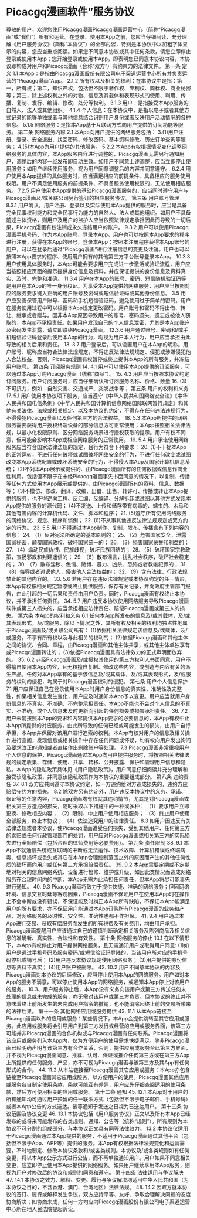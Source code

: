 # Picacgq漫画软件”服务协议


尊敬的用户，欢迎您使用Picacgq漫画Picacgq漫画运营中心（简称“Picacgq漫画”或“我们”）所有和运营。在登录、使用本App之前，您应当仔细阅读、充分理解《用户服务协议》（简称“本协议”）的全部内容，特别是本协议中以加粗字体显示的内容，您应当重点阅读。如果您不同意本协议或其中任何条款，请您立即停止登录或使用本App；您开始登录或使用本App，即表明您已同意本协议内容，本协议即构成对用户和Picacgq漫画（合称“双方”）有约束力的法律文件。
第一条 定义
1.1 本App：是指由Picacgq漫画股份有限公司电子渠道运营中心所有并负责运营的“Picacgq漫画”App。
2.1.2 所有权以及相关的权利：在本协议中是指：第一，所有权；第二，知识产权，包括但不限于著作权、专利权、商标权、商业秘密等；第三，除上述权利之外的对物、信息及其载体和表现形式的使用、利用、传播、复制、发行、编辑、修改、处分等权利。
3.1.3 用户：是指接受本App服务的自然人、法人或其他组织。
4.1.4 个人信息：在本协议中，是指以电子或者其他方式记录的能够单独或者与其他信息结合识别用户身份或者反映用户活动情况的各种信息。
5.1.5 网络服务：是指本App基于互联网方式向用户提供的订阅功能等服务。 第二条 网络服务内容
2.1 本App向用户提供的网络服务包括：
3.(1)用户注册、登录、安全退出、找回密码、修改密码、基本资料修改、历史订单查询等服务；
4.(5)本App为用户提供的其他服务。
5.2.2 本App有权根据情况变化调整网络服务的具体内容，本App服务内容进行调整的，Picacgq漫画无需另行通知用户，调整后的内容一经发布即自动生效。如用户不同意上述调整，应当立即停止使用服务；如用户继续使用服务，视为用户同意调整后的内容并同意遵守。
6.2.4 用户使用本App提供的具体服务时，应当满足相应的前提条件、具备相应的服务使用权限。用户不满足使用服务的前提条件、不具备服务使用权限的，无法使用相应服务。
7.2.5 用户使用本App提供的基础Picacgq漫画服务的，应当同时遵守用户与Picacgq漫画及/或关联公司另行签订的相应服务协议。 第三条 用户账号管理
8.3.1 用户确认，用户注册、登录以及实际使用本App提供的服务时，应当是具备完全民事权利能力和完全民事行为能力的自然人、法人或其他组织。如用户不具备前述主体资格，则用户及用户的监护人应当依照法律规定承担因此而导致的一切后果，Picacgq漫画有权注销或永久冻结用户的账户。
9.3.2 用户可以使用Picacgq漫画手机号码、作为本App账号、登录本App。用户也可以按照本App要求的程序进行注册，获得在本App的账号，登录本App；按照本注册程序获得本App账号的用户，可以在登录后通过“Picacgq漫画”进行注册信息的变更及注销。用户也可以按照本App要求的程序、使用用户拥有的其他第三方平台账号登录本App。
10.3.3 用户使用具体服务时，本App可能会要求用户完成进一步激活或验证流程，用户应当按照相应页面的提示提供身份信息及资料，并应保证提供的身份信息及资料真实、及时、完整和准确。
11.3.4 用户在本App的账号、密码、短信随机验证码等是用户在本App的唯一身份权证。为享受本App提供的网络服务，用户应当按照对应的服务要求键入正确的用户账号及密码或短信验证码或其他身份信息。 3.5 用户应妥善保管用户账号、密码和手机短信验证码，避免使用过于简单的密码。用户在服务使用过程中可以根据本App规定更改密码。用户账号和密码不得出借、转让、继承或者赠与。因非本App原因导致用户的账号、密码遗失、遗忘或被他人窃取的，本App不承担责任。如果用户发现自己的个人信息泄密，尤其是本App账户及密码发生泄露，请立即联络Picacgq漫画。
12.3.6 用户通过账号、密码和/或手机短信验证码登录后使用本App的行为，均视为用户本人行为，用户应当承担由此导致的相关后果和责任。
13. 3.7 用户登录后，可以设置用户在本App的昵称。用户账号、昵称应当符合法律法规规定，不得违反法律法规规定、侵犯或涉嫌侵犯他人合法权益，否则，Picacgq漫画有权暂停或终止提供本App的所有服务，并冻结用户账号。 第四条 订阅服务规则
14. 4.1 用户可以使用本App提供的订阅服务，可以通过本App订购Picacgq漫画（统称“商品”）。
15. 4.3 用户应当按照本协议约定订阅服务。用户订阅服务时，应当仔细确认所订阅服务名称、价格、数量
16. (3)不可抗力，例如：自然灾害、交通戒严、突发战争等； 第五条 用户的权利和义务
17. 5.1 用户使用本协议项下服务，应当遵守《中华人民共和国网络安全法》《中华人民共和国电信条例》《中华人民共和国计算机信息网络国际联网暂行规定》和其他有关法律、法规或相关规定、以及本协议的约定，不得存在任何违法违规行为，不得侵犯Picacgq漫画以及任何第三方的合法权益。
18. 5.3 本App所提供的网络服务需要获得用户授权终端设备的部分信息方可正常使用；本App按照相关法律法规，以最小化权限原则、区分网络服务场景进行授权获取的提示。用户有权不同意，但可能会影响本App或相应网络服务的正常使用。
19. 5.4 用户承诺使用网络服务应当符合国家法律法规的规定，且行为符合下列要求：
20. (1)不干扰本App的正常运转，不进行任何破坏或试图破坏网络安全的行为，不进行任何改变或试图改变本App系统配置或破坏系统安全的行为，不得侵入本App及国家计算机信息系统； (2)不对本App展示或提供的、由Picacgq漫画所有的任何数据或信息作商业性利用，包括但不限于在未经Picacgq漫画事先书面同意的情况下，以复制、传播等任何方式使用本App展示或提供的、由Picacgq漫画所有的资料、信息、数据等； (3)不模仿、修改、翻译、改编、出借、出售、转许可、传播或转让本App提供的服务，也不得逆向工程、反汇编、反编译、分解拆卸或试图以其他方式发现本App提供的服务的源代码； (4)不发送、上传和储存带有病毒的、蠕虫的、木马和其他有害内容的计算机代码、文件、脚本和程序；
21. (5)遵守所有使用网络服务的网络协议、规定、程序和惯例；
22. (6)不从事其他违反法律法规规定或双方约定的行为。
23. 5.5 用户不得通过本App制作、复制、发布、传播含有下列内容的信息：
24. （1）反对宪法所确定的基本原则的；
25. （2）危害国家安全，泄露国家秘密，颠覆国家政权，破坏国家统一的；
26. （3）损害国家荣誉和利益的；
27. （4）煽动民族仇恨、民族歧视，破坏民族团结的；
28. （5）破坏国家宗教政策，宣扬邪教和封建迷信的；
29. （6）散布谣言，扰乱社会秩序，破坏社会稳定的；
30. （7）散布淫秽、色情、赌博、暴力、凶杀、恐怖或者教唆犯罪的；
31. （8）侮辱或者诽谤他人，侵害他人合法权益的；
32. （9）含有法律、行政法规禁止的其他内容的。
33. 5.6 若用户存在违反法律规定或本协议约定的任一情形，本App有权按相关规定暂停或终止提供服务，保存有关记录，并向政府主管部门报告，由此引起的一切后果和责任由用户负责。同时，Picacgq漫画有权终止本协议，并不承担任何责任。
34. 5.7 用户违反本协议使用网络服务导致Picacgq漫画软件或第三人损失的，应当承担相应法律责任、赔偿Picacgq漫画或第三人的损失。 第六条 本App的权利和义务 6.1 任何本App所发布的信息及/或其载体，及/或其表现形式，及/或服务，除以下情况之外，其所有权及相关的权利均独占性地属于Picacgq漫画及/或关联公司所有： (1)依据相关法律规定该信息及/或载体，及/或服务，不享有所有权以及与此相关的权利的； (2)依据Picacgq漫画和其他主体之间的协议、合同、章程，由Picacgq漫画和其他主体共享，或其他主体单独享有或Picacgq漫画转让的； (3)依据Picacgq漫画具有法律效力的正式声明而放弃的。
35. 6.2 非经Picacgq漫画及/或授权其使用的第三方权利人书面同意，用户不得擅自使用本App内容，且无权擅自复制、修改这些内容，或创造与内容有关的派生产品。任何对本App享有的基于该信息及/或其载体，及/或其表现形式，及/或服务的权利的侵犯，均属于对Picacgq漫画权利的侵犯。 第七条 用户个人信息保护 7.1 用户应保证自己在登录使用本App时用户身份信息的真实性、准确性及完整性，如果相关信息发生变化，用户应及时通知本App予以变更。用户应当就用户身份信息的不真实、不准确、不完整承担责任。本App不能也不会对个人信息的不真实、不准确，或个人信息未及时更新而引起的任何损失或损害承担责任。
36. 7.2 用户未能按照本App的要求和内容提供本App要求的必要信息的，本App有权中止本App所提供的对应服务，由此所导致的任何已经或可能发生的损失，由用户自行承担，本App并保留对该用户进行追索的权利。本App有权对用户的信息及相关操作进行查阅，发现信息或相关操作中存在任何问题或怀疑，均有权向用户发出询问及要求改正的通知或者直接作出删除账户等处理。 7.3 Picacgq漫画非常重视用户个人信息的保护，Picacgq漫画通过本App向用户提供服务时，将按照相关法律法规的规定收集、存储、使用、共享、转移、公开披露、保护和管理用户信息和隐私。本App的隐私政策具体见《用户隐私政策》，用户同意仔细阅读并充分理解和接受该隐私政策，并同意该隐私政策作为本协议的重要组成部分。 第八条 违约责任
37. 8.1 双方应共同遵守本协议约定，如一方违约给对方造成损失的，违约方应赔偿守约方的损失。 8.2 除双方另有约定外，用户违反本协议中的义务、承诺、保证等的任意内容，Picacgq漫画均有权就其违约情节，尤其是对Picacgq漫画或相关第三方造成的损失，随时采取以下措施中的一种或多种： （1）要求用户立即更换、修改相应内容； （2）限制、中止用户使用相应服务； （3）终止用户使用全部服务，终止本协议； （4）依法追究用户的法律责任。 8.3 如用户因违反有关法律法规或者本协议，使Picacgq漫画遭受任何损失，受到其他用户、任何第三方的索赔或任何行政管理部门的处罚，用户应对Picacgq漫画或相关第三方的实际损失进行全额赔偿（包括合理的律师费用等必要费用）。 第九条 责任限制
38. 9.1 本App不就通信系统或互联网的中断或无法运作、技术故障、计算机错误或终端病毒、信息损坏或丢失或其它在本App合理控制范围之外的原因而产生的其他任何性质的破坏而向用户或任何第三方承担赔偿责任。
39. 9.2 本App需要定期或不定期地对相关的信息网络系统、设备进行检修、维护或升级，如因此类情况而造成网络服务在合理时间内的中断，本App无需为此承担任何责任，但本App将尽可能事先进行通知。
40. 9.3 Picacgq漫画将致力于提供快捷、准确的网络服务；但因网络环境、信息交互时延等客观因素，Picacgq漫画不保证用户在使用本App时在操作上不会中断或没有错误，不保证能及时纠正本App所有缺陷，不保证本App能满足用户的所有要求，亦不保证用户能通过本App订购所有Picacgq漫画的业务和产品，对网络服务的及时性、安全性、准确性也都不作担保。
41. 9.4 用户通过本App进行交易、获取有偿服务而发生的所有税费及有关费用，均由用户承担。Picacgq漫画提醒用户应该通过自己的谨慎判断确定相关服务及陈列商品及相关信息的准确新、真实性、合法性和有效性。 第十条 网络服务的停止 10.1 在以下情形下，本App有权停止对用户提供网络服务，且无需通知用户或取得用户同意: (1)如用户是通过手机号码及服务密码/或短信验证码登陆的，当该用户所对应的手机号码停机或销号后； (2)用户违反本协议规定使用网络服务； (3)用户提供的身份信息等资料不真实； (4)用户账户被删除。
42. 10.2 用户不同意本协议的内容及Picacgq漫画对本协议的后续修改，应当停止使用本App的网络服务。用户如对本App的服务不满意，可以停止使用本App的网络服务，或通知本App停止对该用户的服务。 10.3、用户服务停止后，本App没有义务向该用户或第三方传送任何未处理的信息或未完成的服务，亦无需对该用户或第三方负责。但本协议的终止并不意味着终止前所发生的未完成用户指令的撤销，也不能消除因终止前的交易所带来的法律后果。 第十一条 其他网络应用或服务提供
43. 11.1 从本App链接至Picacgq漫画以外的应用或服务：某些情况下，本App会提供跳转至其它应用或服务。此应用或服务将会引导用户到第三方发行或经营的应用或服务界面，该第三方可能并非Picacgq漫画的合作机构或与Picacgq漫画有任何联系。Picacgq漫画将该应用或服务列入本App内，仅为方便用户的使用需求快捷满足。除非Picacgq漫画已经明确声明与该第三方有合作关系，否则，提供应用或服务至此第三方界面，并不视为Picacgq漫画同意、推荐、认可、保证或推介任何第三方或在第三方App上所提供的任何服务、产品，亦不可视为Picacgq漫画与该第三方及其App有任何形式的合作。
44. 11.2 从本站链接至Picacgq漫画其它应用或服务：本App亦包含链接至Picacgq漫画其它应用或服务，以方便用户的使用。Picacgq漫画其他应用或服务各自制定使用条款，条款可能互有差异，用户应先仔细查阅适用的使用条款，然后方可使用相关的应用或服务。 第十二条 通知
45. 12.1 本App对于用户的所有通知均可通过用户预留的任一联系方式（包括但不限于电子邮件、手机号码）或者本App公告的方式送达。该等通知于发送之日视为已送达用户。 第十三条 协议范围及协议变更
46. 13.1 本协议包括《用户服务协议》正文以及所有本App已经发布的或将来可能发布的各类规则、通知、公告等（统称“规则”）。所有规则为本协议不可分割的组成部分，与本协议正文具有同等法律效力。 13.2 本协议仅适用于Picacgq漫画通过本App提供的服务，不适用于Picacgq漫画通过其他平台（包括但不限于App、APP等）提供的服务。本App有权根据法律法规变化和运营需要，不时地制定、修改本协议条款和/或各类规则。本协议及/或各类规则如有任何变更，将以本App公示方式进行公告，而不再单独通知用户。用户如果不同意相关变更，应立即停止使用本App提供的网络服务。如果用户继续享用本App服务，则视为用户对修改后的协议和规则的同意和遵守。 第十四条 法律适用与争议解决
47. 14.1 本协议之效力、解释、变更、履行与争议解决均适用中华人民共和国（为本协议之目的，不含香港、澳门、台湾地区）法律法规。
48. 14.2 因双方就本协议的签订、履行或解释发生争议，双方应持平等、友好、争取合理解决问题的态度协商解决；如协商未成，任何一方均应向Picacgq漫画股份有限公司电子渠道运营中心所在地人民法院提起诉讼。
